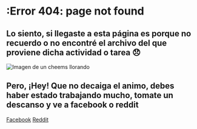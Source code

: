 # :Error 404: page not found 
## Lo siento, si llegaste a esta página es porque no recuerdo o no encontré el archivo del que proviene dicha actividad o tarea 😞

![Imagen de un cheems llorando](https://c.tenor.com/YEqsyuOsPVwAAAAM/ja-raha-mai-koi-nahi-aone.gif)

## Pero, ¡Hey! Que no decaiga el animo, debes haber estado trabajando mucho, tomate un descanso y ve a facebook o reddit

[Facebook](https://www.facebook.com/)
[Reddit](https://www.reddit.com/)
